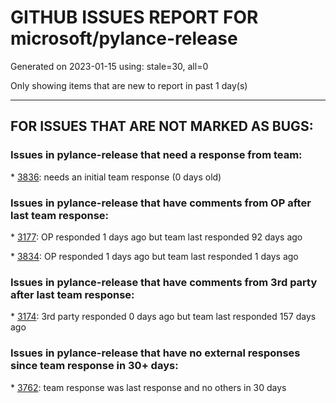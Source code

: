 
# GITHUB ISSUES REPORT FOR microsoft/pylance-release


Generated on 2023-01-15 using: stale=30, all=0


Only showing items that are new to report in past 1 day(s)


---

## FOR ISSUES THAT ARE NOT MARKED AS BUGS:


### Issues in pylance-release that need a response from team:


\* [3836](https://github.com/microsoft/pylance-release/issues/3836 "Auto-complete function brackets and Syntax highlighting not working"): needs an initial team response (0 days old)

### Issues in pylance-release that have comments from OP after last team response:


\* [3177](https://github.com/microsoft/pylance-release/issues/3177 "Jupyter notebook IntelliSense doesn't autocomplete modules in workspace subfolders when `&quot;python.pylanceLspNotebooksEnabled&quot;: true`"): OP responded 1 days ago but team last responded 92 days ago

\* [3834](https://github.com/microsoft/pylance-release/issues/3834 "Inappropriate type hint or obscured declaration error"): OP responded 1 days ago but team last responded 1 days ago

### Issues in pylance-release that have comments from 3rd party after last team response:


\* [3174](https://github.com/microsoft/pylance-release/issues/3174 "Consider partial stubs for TensorFlow to work around lazy import issues"): 3rd party responded 0 days ago but team last responded 157 days ago

### Issues in pylance-release that have no external responses since team response in 30+ days:


\* [3762](https://github.com/microsoft/pylance-release/issues/3762 "Pylance extension leads to high CPU usage and heat"): team response was last response and no others in 30 days
